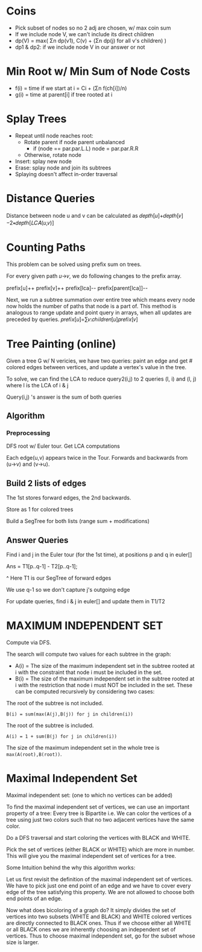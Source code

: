 # Coins

- Pick subset of nodes so no 2 adj are chosen, w/ max coin sum
- If we include node V, we can't include its direct children
- dp(V) = max( Σn dp(v1), C(v) + (Σn dp(j) for all v's children) )
- dp1 & dp2: if we include node V in our answer or not

# Min Root w/ Min Sum of Node Costs

- f(i) = time if we start at i = Ci + (Σn f(ch[i])/n)
- g(i) = time at parent[i] if tree rooted at i

# Splay Trees

- Repeat until node reaches root:
  - Rotate parent if node parent unbalanced
    - if (node == par.par.L.L) node = par.par.R.R
  - Otherwise, rotate node
- Insert: splay new node
- Erase: splay node and join its subtrees
- Splaying doesn't affect in-order traversal

# Distance Queries
Distance between node u and v can be calculated as 𝑑𝑒𝑝𝑡ℎ[𝑢]+𝑑𝑒𝑝𝑡ℎ[𝑣]−2∗𝑑𝑒𝑝𝑡ℎ[𝐿𝐶𝐴(𝑢,𝑣)]

# Counting Paths
This problem can be solved using prefix sum on trees.

For every given path 𝑢→𝑣, we do following changes to the prefix array.

prefix[u]++
prefix[v]++
prefix[lca]--
prefix[parent[lca]]--

Next, we run a subtree summation over entire tree which means every node now holds the number of paths that node is a part of. This method is analogous to range update and point query in arrays, when all updates are preceded by queries.
𝑝𝑟𝑒𝑓𝑖𝑥[𝑢]=∑𝑣:𝑐ℎ𝑖𝑙𝑑𝑟𝑒𝑛[𝑢]𝑝𝑟𝑒𝑓𝑖𝑥[𝑣]

# Tree Painting (online)

Given a tree G w/ N vericies, we have two queries: paint an edge and get # colored edges between vertices, and update a vertex's value in the tree.

To solve, we can find the LCA to reduce query2(i,j) to 2 queries (l, i) and (l, j) where l is the LCA of i & j

Query(i,j) 's answer is the sum of both queries

## Algorithm

### Preprocessing

DFS root w/ Euler tour. Get LCA computations

Each edge(u,v) appears twice in the Tour. Forwards and backwards from (u->v) and (v->u).

## Build 2 lists of edges

The 1st stores forward edges, the 2nd backwards.

Store as 1 for colored trees

Build a SegTree for both lists (range sum + modifications)

## Answer Queries

Find i and j in the Euler tour (for the 1st time), at positions p and q in euler[]

Ans = T1[p..q-1] - T2[p..q-1];

^ Here T1 is our SegTree of forward edges

We use q-1 so we don't capture j's outgoing edge

For update queries, find i & j in euler[] and update them in T1/T2

# MAXIMUM INDEPENDENT SET

Compute via DFS.

The search will compute two values for each subtree in the graph:

- A(i) = The size of the maximum independent set in the subtree rooted at i with the constraint that node i must be included in the set.
- B(i) = The size of the maximum independent set in the subtree rooted at i with the restriction that node i must NOT be included in the set.
These can be computed recursively by considering two cases:

The root of the subtree is not included.

```B(i) = sum(max(A(j),B(j)) for j in children(i))```

The root of the subtree is included.

```A(i) = 1 + sum(B(j) for j in children(i))```

The size of the maximum independent set in the whole tree is `max(A(root),B(root))`.

# Maximal Independent Set

Maximal independent set: (one to which no vertices can be added)

To find the maximal independent set of vertices, we can use an important property of a tree: Every tree is Bipartite i.e. We can color the vertices of a tree using just two colors such that no two adjacent vertices have the same color.

Do a DFS traversal and start coloring the vertices with BLACK and WHITE.

Pick the set of vertices (either BLACK or WHITE) which are more in number. This will give you the maximal independent set of vertices for a tree.

Some Intuition behind the why this algorithm works:

Let us first revisit the definition of the maximal independent set of vertices. We have to pick just one end point of an edge and we have to cover every edge of the tree satisfying this property. We are not allowed to choose both end points of an edge.

Now what does bicoloring of a graph do? It simply divides the set of vertices into two subsets (WHITE and BLACK) and WHITE colored vertices are directly connected to BLACK ones. Thus if we choose either all WHITE or all BLACK ones we are inherently choosing an independent set of vertices. Thus to choose maximal independent set, go for the subset whose size is larger.
